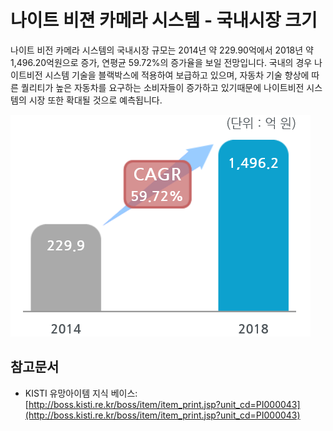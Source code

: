 # 나이트 비젼 카메라 시스템 - 국내시장 크기

나이트 비전 카메라 시스템의 국내시장 규모는 2014년 약 229.90억에서 2018년 약 1,496.20억원으로 증가, 연평균 59.72%의 증가율을 보일 전망입니다. 국내의 경우 나이트비전 시스템 기술을 블랙박스에 적용하여 보급하고 있으며, 자동차 기술 향상에 따른 퀄리티가 높은 자동차를 요구하는 소비자들이 증가하고 있기때문에 나이트비전 시스템의 시장 또한 확대될 것으로 예측됩니다.


![ ](./images/나이트_비젼_카메라_시스템_Q12_2_1.PNG)



## 참고문서
- KISTI 유망아이템 지식 베이스: [http://boss.kisti.re.kr/boss/item/item_print.jsp?unit_cd=PI000043](http://boss.kisti.re.kr/boss/item/item_print.jsp?unit_cd=PI000043)
